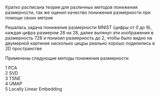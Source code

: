 Кратко расписана теория для различных методов понижения размерности, так же оценил качество понижения размерности при помощи своих метрик  

Решалась задача понижения размерности MNIST (цифры от 0 до 9), каждая цифра размером 28 на 28, далее вытянул эти изображения в размерность 728 и понизил размерность до 2, чтобы было  видно на двумерной картинке насколько цицры реально хорошо поделились в 2D пространстве  

Применены следующие методы понижения размерности   

1 PCA  
2 SVD  
3 TSNE  
4 UMAP  
5 Locally Linear Embedding  
